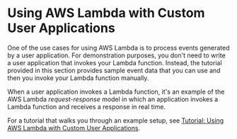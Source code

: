 # Using AWS Lambda with Custom User Applications<a name="with-userapp"></a>

One of the use cases for using AWS Lambda is to process events generated by a user application\. For demonstration purposes, you don't need to write a user application that invokes your Lambda function\. Instead, the tutorial provided in this section provides sample event data that you can use and then you invoke your Lambda function manually\.

When a user application invokes a Lambda function, it's an example of the AWS Lambda *request\-response* model in which an application invokes a Lambda function and receives a response in real time\. 

For a tutorial that walks you through an example setup, see [Tutorial: Using AWS Lambda with Custom User Applications](with-userapp-walkthrough-custom-events.md)\.